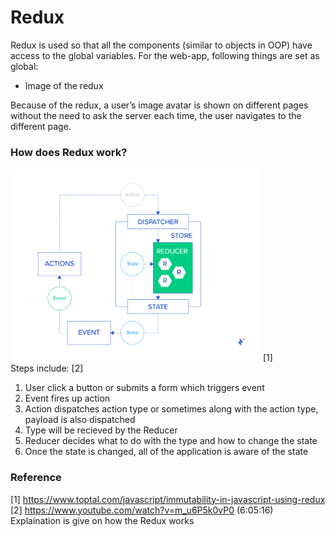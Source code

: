 # Redux #

Redux is used so that all the components (similar to objects in OOP) have access to the global variables. For the web-app, following things are set as global:
- Image of the redux 

Because of the redux, a user’s image avatar is shown on different pages without the need to ask the server each time, the user navigates to the different page.

### How does Redux work? ###
<img src="final_product/technical_documentation/images/redux_diagram.png" alt="drawing" width="400"/> [1]<br>
Steps include: [2]
1. User click a button or submits a form which triggers event 
2. Event fires up action
3. Action dispatches action type or sometimes along with the action type, payload is also dispatched
4. Type will be recieved by the Reducer
5. Reducer decides what to do with the type and how to change the state
6. Once the state is changed, all of the application is aware of the state


### Reference ###
[1] https://www.toptal.com/javascript/immutability-in-javascript-using-redux <br>
[2] https://www.youtube.com/watch?v=m_u6P5k0vP0 (6:05:16​) Explaination is give on how the Redux works
